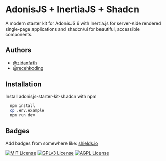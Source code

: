 
# AdonisJS + InertiaJS + Shadcn

A modern starter kit for AdonisJS 6 with Inertia.js for server-side rendered single-page applications and shadcn/ui for beautiful, accessible components.


## Authors

- [@zidanfath](https://www.github.com/zidhaanfa)
- [@recehkoding](https://www.github.com/Receh-Koding-Revolution)


## Installation

Install adonisjs-starter-kit-shadcn with npm

```bash
  npm install
  cp .env.example
  npm run dev
```

## Badges

Add badges from somewhere like: [shields.io](https://shields.io/)

[![MIT License](https://img.shields.io/badge/License-MIT-green.svg)](https://choosealicense.com/licenses/mit/)
[![GPLv3 License](https://img.shields.io/badge/License-GPL%20v3-yellow.svg)](https://opensource.org/licenses/)
[![AGPL License](https://img.shields.io/badge/license-AGPL-blue.svg)](http://www.gnu.org/licenses/agpl-3.0)
